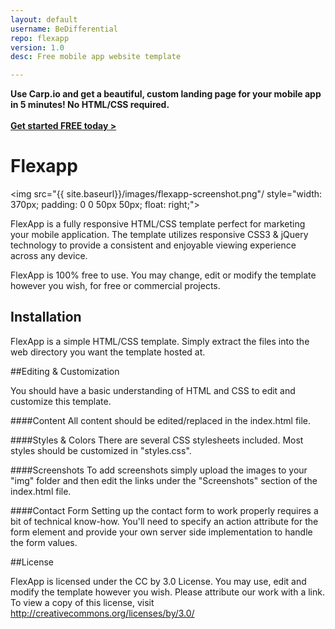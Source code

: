 ```yaml
---
layout: default
username: BeDifferential
repo: flexapp
version: 1.0
desc: Free mobile app website template

---
```


<div class="alert alert-success">
  <strong>Use Carp.io and get a beautiful, custom landing page for your mobile app in 5 minutes! No HTML/CSS required.</strong><br><br>
  <strong><a href="http://carp.io">Get started FREE today ></a></strong>
</div>

# Flexapp

<img src="{{ site.baseurl}}/images/flexapp-screenshot.png"/ style="width: 370px; padding: 0 0 50px 50px; float: right;">

FlexApp is a fully responsive HTML/CSS template perfect for marketing your mobile application. The template utilizes responsive CSS3 & jQuery technology to provide a consistent and enjoyable viewing experience across any device.

FlexApp is 100% free to use. You may change, edit or modify the template however you wish, for free or commercial projects.

## Installation

FlexApp is a simple HTML/CSS template. Simply extract the files into the web directory you want the template hosted at.

##Editing & Customization

You should have a basic understanding of HTML and CSS to edit and customize this template.

####Content
All content should be edited/replaced in the index.html file.

####Styles & Colors
There are several CSS stylesheets included. Most styles should be customized in "styles.css".

####Screenshots
To add screenshots simply upload the images to your "img" folder and then edit the links under the "Screenshots" section of the index.html file.

####Contact Form
Setting up the contact form to work properly requires a bit of technical know-how. You'll need to specify an action attribute for the form element and provide your own server side implementation to handle the form values.

##License

FlexApp is licensed under the CC by 3.0 License. You may use, edit and modify the template however you wish. Please attribute our work with a link. To view a copy of this license, visit <a href="http://creativecommons.org/licenses/by/3.0/">http://creativecommons.org/licenses/by/3.0/</a>
